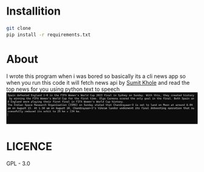 # Installition 
```sh
git clone
pip install -r requirements.txt
```
# About
I wrote this program when i was bored so basically its a cli news app so when you run this code it will fetch news api by [Sumit Khole](https://github.com/sumitkolhe/) and read the top news for you using python text to speech
![Alt text](image.png)

# LICENCE

GPL - 3.0